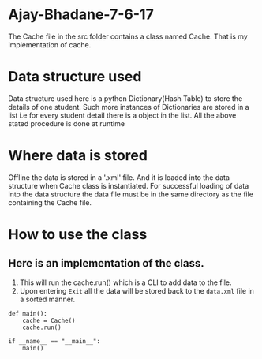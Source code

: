 # Ajay-Bhadane-7-6-17

The Cache file in the src folder contains a class named Cache. That is my implementation of cache.

Data structure used
===
Data structure used here is a python Dictionary(Hash Table) to store the details of one student.
Such more instances of Dictionaries are stored in a list i.e for every student detail there is a object in the list.
All the above stated procedure is done at runtime
    
Where data is stored
===    
Offline the data is stored in a '.xml' file.
And it is loaded into the data structure when Cache class is instantiated.
For successful loading of data into the data structure the data file must be in the same directory as the file
containing the Cache file.
    
How to use the class
===    
Here is an implementation of the class.
---
    
1. This will run the cache.run() which is a CLI to add data to the file. 
2. Upon entering `Exit` all the data will be stored back to the `data.xml` file in a sorted manner.

```
def main():
    cache = Cache()
    cache.run()
    
if __name__ == "__main__":
    main()
```
    
    
    
    


